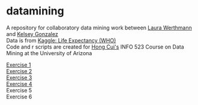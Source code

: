 # datamining
A repository for collaboratory data mining work between [Laura Werthmann](https://www.laurawerthmann.com/) and [Kelsey Gonzalez](https://kelseygonzalez.github.io/)  
Data is from [Kaggle: Life Expectancy (WHO)](https://www.kaggle.com/kumarajarshi/life-expectancy-who)  
Code and r scripts are created for [Hong Cui's](https://ischool.arizona.edu/people/hong-cui) INFO 523 Course on Data Mining at the University of Arizona


[Exercise 1](https://kelseygonzalez.github.io/datamining/R-exercise-1.html)    
[Exercise 2](https://kelseygonzalez.github.io/datamining/R-exercise-2.html)  
[Exercise 3](https://kelseygonzalez.github.io/datamining/R-exercise-3.html)  
[Exercise 4](https://kelseygonzalez.github.io/datamining/R-exercise-4.html)  
Exercise 5  
Exercise 6  
  



